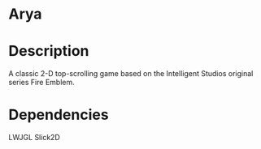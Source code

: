 Arya
====


# Description #


A classic 2-D top-scrolling game based on the Intelligent Studios original series Fire Emblem. 


# Dependencies #


LWJGL
Slick2D


